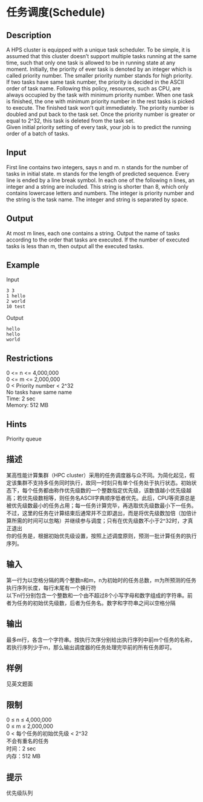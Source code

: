 # 任务调度(Schedule)  

## Description
A HPS cluster is equipped with a unique task scheduler. To be simple, it is assumed that this cluster doesn’t support multiple tasks running at the same time, such that only one task is allowed to be in running state at any moment. Initially, the priority of ever task is denoted by an integer which is called priority number. The smaller priority number stands for high priority. If two tasks have same task number, the priority is decided in the ASCII order of task name. Following this policy, resources, such as CPU, are always occupied by the task with minimum priority number. When one task is finished, the one with minimum priority number in the rest tasks is picked to execute. The finished task won’t quit immediately. The priority number is doubled and put back to the task set. Once the priority number is greater or equal to 2^32, this task is deleted from the task set.  
Given initial priority setting of every task, your job is to predict the running order of a batch of tasks.  

## Input
First line contains two integers, says n and m. n stands for the number of tasks in initial state. m stands for the length of predicted sequence. Every line is ended by a line break symbol. In each one of the following n lines, an integer and a string are included. This string is shorter than 8, which only contains lowercase letters and numbers. The integer is priority number and the string is the task name. The integer and string is separated by space.  

## Output
At most m lines, each one contains a string. Output the name of tasks according to the order that tasks are executed. If the number of executed tasks is less than m, then output all the executed tasks.  

## Example
Input
```
3 3
1 hello
2 world
10 test
```
Output
```
hello
hello
world
```   
## Restrictions
0 <= n <= 4,000,000  
0 <= m <= 2,000,000  
0 < Priority number < 2^32  
No tasks have same name  
Time: 2 sec  
Memory: 512 MB  


## Hints  
Priority queue  

  
## 描述
某高性能计算集群（HPC cluster）采用的任务调度器与众不同。为简化起见，假定该集群不支持多任务同时执行，故同一时刻只有单个任务处于执行状态。初始状态下，每个任务都由称作优先级数的一个整数指定优先级，该数值越小优先级越高；若优先级数相等，则任务名ASCII字典顺序低者优先。此后，CPU等资源总是被优先级数最小的任务占用；每一任务计算完毕，再选取优先级数最小下一任务。不过，这里的任务在计算结束后通常并不立即退出，而是将优先级数加倍（加倍计算所需的时间可以忽略）并继续参与调度；只有在优先级数不小于2^32时，才真正退出  
你的任务是，根据初始优先级设置，按照上述调度原则，预测一批计算任务的执行序列。  

## 输入
第一行为以空格分隔的两个整数n和m，n为初始时的任务总数，m为所预测的任务执行序列长度，每行末尾有一个换行符  
以下n行分别包含一个整数和一个由不超过8个小写字母和数字组成的字符串。前者为任务的初始优先级数，后者为任务名。数字和字符串之间以空格分隔  


## 输出
最多m行，各含一个字符串。按执行次序分别给出执行序列中前m个任务的名称，若执行序列少于m，那么输出调度器的任务处理完毕前的所有任务即可。  

## 样例
见英文题面  

## 限制
0 ≤ n ≤ 4,000,000  
0 ≤ m ≤ 2,000,000  
0 < 每个任务的初始优先级 < 2^32  
不会有重名的任务  
时间：2 sec  
内存：512 MB  

## 提示
优先级队列  
















